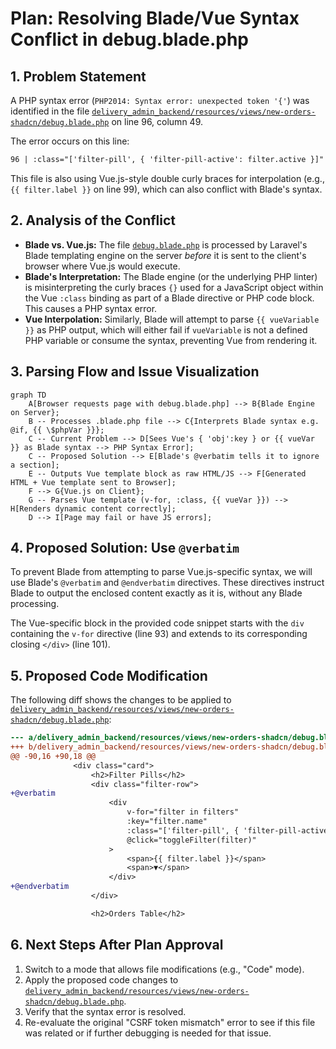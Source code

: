 # Plan: Resolving Blade/Vue Syntax Conflict in debug.blade.php

## 1. Problem Statement

A PHP syntax error (`PHP2014: Syntax error: unexpected token '{'`) was identified in the file [`delivery_admin_backend/resources/views/new-orders-shadcn/debug.blade.php`](delivery_admin_backend/resources/views/new-orders-shadcn/debug.blade.php:1) on line 96, column 49.

The error occurs on this line:

```html
96 | :class="['filter-pill', { 'filter-pill-active': filter.active }]"
```

This file is also using Vue.js-style double curly braces for interpolation (e.g., `{{ filter.label }}` on line 99), which can also conflict with Blade's syntax.

## 2. Analysis of the Conflict

- **Blade vs. Vue.js:** The file [`debug.blade.php`](delivery_admin_backend/resources/views/new-orders-shadcn/debug.blade.php:1) is processed by Laravel's Blade templating engine on the server _before_ it is sent to the client's browser where Vue.js would execute.
- **Blade's Interpretation:** The Blade engine (or the underlying PHP linter) is misinterpreting the curly braces `{}` used for a JavaScript object within the Vue `:class` binding as part of a Blade directive or PHP code block. This causes a PHP syntax error.
- **Vue Interpolation:** Similarly, Blade will attempt to parse `{{ vueVariable }}` as PHP output, which will either fail if `vueVariable` is not a defined PHP variable or consume the syntax, preventing Vue from rendering it.

## 3. Parsing Flow and Issue Visualization

```mermaid
graph TD
    A[Browser requests page with debug.blade.php] --> B{Blade Engine on Server};
    B -- Processes .blade.php file --> C{Interprets Blade syntax e.g. @if, {{ \$phpVar }}};
    C -- Current Problem --> D[Sees Vue's { 'obj':key } or {{ vueVar }} as Blade syntax --> PHP Syntax Error];
    C -- Proposed Solution --> E[Blade's @verbatim tells it to ignore a section];
    E -- Outputs Vue template block as raw HTML/JS --> F[Generated HTML + Vue template sent to Browser];
    F --> G{Vue.js on Client};
    G -- Parses Vue template (v-for, :class, {{ vueVar }}) --> H[Renders dynamic content correctly];
    D --> I[Page may fail or have JS errors];
```

## 4. Proposed Solution: Use `@verbatim`

To prevent Blade from attempting to parse Vue.js-specific syntax, we will use Blade's `@verbatim` and `@endverbatim` directives. These directives instruct Blade to output the enclosed content exactly as it is, without any Blade processing.

The Vue-specific block in the provided code snippet starts with the `div` containing the `v-for` directive (line 93) and extends to its corresponding closing `</div>` (line 101).

## 5. Proposed Code Modification

The following diff shows the changes to be applied to [`delivery_admin_backend/resources/views/new-orders-shadcn/debug.blade.php`](delivery_admin_backend/resources/views/new-orders-shadcn/debug.blade.php:1):

```diff
--- a/delivery_admin_backend/resources/views/new-orders-shadcn/debug.blade.php
+++ b/delivery_admin_backend/resources/views/new-orders-shadcn/debug.blade.php
@@ -90,16 +90,18 @@
              <div class="card">
                  <h2>Filter Pills</h2>
                  <div class="filter-row">
+@verbatim
                      <div
                          v-for="filter in filters"
                          :key="filter.name"
                          :class="['filter-pill', { 'filter-pill-active': filter.active }]"
                          @click="toggleFilter(filter)"
                      >
                          <span>{{ filter.label }}</span>
                          <span>▼</span>
                      </div>
+@endverbatim
                  </div>

                  <h2>Orders Table</h2>
```

## 6. Next Steps After Plan Approval

1.  Switch to a mode that allows file modifications (e.g., "Code" mode).
2.  Apply the proposed code changes to [`delivery_admin_backend/resources/views/new-orders-shadcn/debug.blade.php`](delivery_admin_backend/resources/views/new-orders-shadcn/debug.blade.php:1).
3.  Verify that the syntax error is resolved.
4.  Re-evaluate the original "CSRF token mismatch" error to see if this file was related or if further debugging is needed for that issue.
